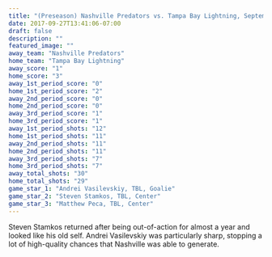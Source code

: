 ```yaml
---
title: "(Preseason) Nashville Predators vs. Tampa Bay Lightning, September 22nd 2017"
date: 2017-09-27T13:41:06-07:00
draft: false
description: ""
featured_image: ""
away_team: "Nashville Predators"
home_team: "Tampa Bay Lightning"
away_score: "1"
home_score: "3"
away_1st_period_score: "0"
home_1st_period_score: "2"
away_2nd_period_score: "0"
home_2nd_period_score: "0"
away_3rd_period_score: "1"
home_3rd_period_score: "1"
away_1st_period_shots: "12"
home_1st_period_shots: "11"
away_2nd_period_shots: "11"
home_2nd_period_shots: "11"
away_3rd_period_shots: "7"
home_3rd_period_shots: "7"
away_total_shots: "30"
home_total_shots: "29"
game_star_1: "Andrei Vasilevskiy, TBL, Goalie"
game_star_2: "Steven Stamkos, TBL, Center"
game_star_3: "Matthew Peca, TBL, Center"
---
```


Steven Stamkos returned after being out-of-action for almost a year and looked like his old self. Andrei Vasilevskiy was particularly sharp, stopping a lot of high-quality chances that Nashville was able to generate.
